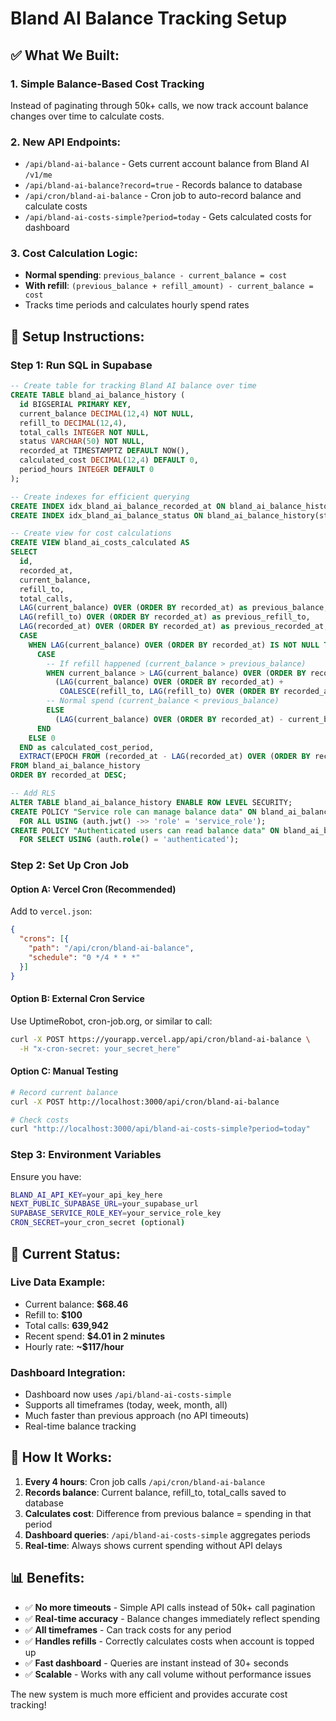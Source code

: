 # Bland AI Balance Tracking Setup

## ✅ **What We Built:**

### **1. Simple Balance-Based Cost Tracking**
Instead of paginating through 50k+ calls, we now track account balance changes over time to calculate costs.

### **2. New API Endpoints:**
- `/api/bland-ai-balance` - Gets current account balance from Bland AI `/v1/me`
- `/api/bland-ai-balance?record=true` - Records balance to database
- `/api/cron/bland-ai-balance` - Cron job to auto-record balance and calculate costs
- `/api/bland-ai-costs-simple?period=today` - Gets calculated costs for dashboard

### **3. Cost Calculation Logic:**
- **Normal spending**: `previous_balance - current_balance = cost`
- **With refill**: `(previous_balance + refill_amount) - current_balance = cost`
- Tracks time periods and calculates hourly spend rates

## 🚀 **Setup Instructions:**

### **Step 1: Run SQL in Supabase**
```sql
-- Create table for tracking Bland AI balance over time
CREATE TABLE bland_ai_balance_history (
  id BIGSERIAL PRIMARY KEY,
  current_balance DECIMAL(12,4) NOT NULL,
  refill_to DECIMAL(12,4),
  total_calls INTEGER NOT NULL,
  status VARCHAR(50) NOT NULL,
  recorded_at TIMESTAMPTZ DEFAULT NOW(),
  calculated_cost DECIMAL(12,4) DEFAULT 0,
  period_hours INTEGER DEFAULT 0
);

-- Create indexes for efficient querying
CREATE INDEX idx_bland_ai_balance_recorded_at ON bland_ai_balance_history(recorded_at);
CREATE INDEX idx_bland_ai_balance_status ON bland_ai_balance_history(status);

-- Create view for cost calculations
CREATE VIEW bland_ai_costs_calculated AS
SELECT 
  id,
  recorded_at,
  current_balance,
  refill_to,
  total_calls,
  LAG(current_balance) OVER (ORDER BY recorded_at) as previous_balance,
  LAG(refill_to) OVER (ORDER BY recorded_at) as previous_refill_to,
  LAG(recorded_at) OVER (ORDER BY recorded_at) as previous_recorded_at,
  CASE 
    WHEN LAG(current_balance) OVER (ORDER BY recorded_at) IS NOT NULL THEN
      CASE 
        -- If refill happened (current_balance > previous_balance)
        WHEN current_balance > LAG(current_balance) OVER (ORDER BY recorded_at) THEN
          (LAG(current_balance) OVER (ORDER BY recorded_at) + 
           COALESCE(refill_to, LAG(refill_to) OVER (ORDER BY recorded_at), 0) - current_balance)
        -- Normal spend (current_balance < previous_balance)
        ELSE
          (LAG(current_balance) OVER (ORDER BY recorded_at) - current_balance)
      END
    ELSE 0
  END as calculated_cost_period,
  EXTRACT(EPOCH FROM (recorded_at - LAG(recorded_at) OVER (ORDER BY recorded_at)))/3600 as hours_elapsed
FROM bland_ai_balance_history
ORDER BY recorded_at DESC;

-- Add RLS
ALTER TABLE bland_ai_balance_history ENABLE ROW LEVEL SECURITY;
CREATE POLICY "Service role can manage balance data" ON bland_ai_balance_history
  FOR ALL USING (auth.jwt() ->> 'role' = 'service_role');
CREATE POLICY "Authenticated users can read balance data" ON bland_ai_balance_history
  FOR SELECT USING (auth.role() = 'authenticated');
```

### **Step 2: Set Up Cron Job**

#### **Option A: Vercel Cron (Recommended)**
Add to `vercel.json`:
```json
{
  "crons": [{
    "path": "/api/cron/bland-ai-balance",
    "schedule": "0 */4 * * *"
  }]
}
```

#### **Option B: External Cron Service**
Use UptimeRobot, cron-job.org, or similar to call:
```bash
curl -X POST https://yourapp.vercel.app/api/cron/bland-ai-balance \
  -H "x-cron-secret: your_secret_here"
```

#### **Option C: Manual Testing**
```bash
# Record current balance
curl -X POST http://localhost:3000/api/cron/bland-ai-balance

# Check costs
curl "http://localhost:3000/api/bland-ai-costs-simple?period=today"
```

### **Step 3: Environment Variables**
Ensure you have:
```bash
BLAND_AI_API_KEY=your_api_key_here
NEXT_PUBLIC_SUPABASE_URL=your_supabase_url
SUPABASE_SERVICE_ROLE_KEY=your_service_role_key
CRON_SECRET=your_cron_secret (optional)
```

## 🎯 **Current Status:**

### **Live Data Example:**
- Current balance: **$68.46**
- Refill to: **$100**
- Total calls: **639,942**
- Recent spend: **$4.01 in 2 minutes**
- Hourly rate: **~$117/hour**

### **Dashboard Integration:**
- Dashboard now uses `/api/bland-ai-costs-simple`
- Supports all timeframes (today, week, month, all)
- Much faster than previous approach (no API timeouts)
- Real-time balance tracking

## 🔧 **How It Works:**

1. **Every 4 hours**: Cron job calls `/api/cron/bland-ai-balance`
2. **Records balance**: Current balance, refill_to, total_calls saved to database
3. **Calculates cost**: Difference from previous balance = spending in that period
4. **Dashboard queries**: `/api/bland-ai-costs-simple` aggregates periods
5. **Real-time**: Always shows current spending without API delays

## 📊 **Benefits:**

- ✅ **No more timeouts** - Simple API calls instead of 50k+ call pagination
- ✅ **Real-time accuracy** - Balance changes immediately reflect spending
- ✅ **All timeframes** - Can track costs for any period
- ✅ **Handles refills** - Correctly calculates costs when account is topped up
- ✅ **Fast dashboard** - Queries are instant instead of 30+ seconds
- ✅ **Scalable** - Works with any call volume without performance issues

The new system is much more efficient and provides accurate cost tracking!
